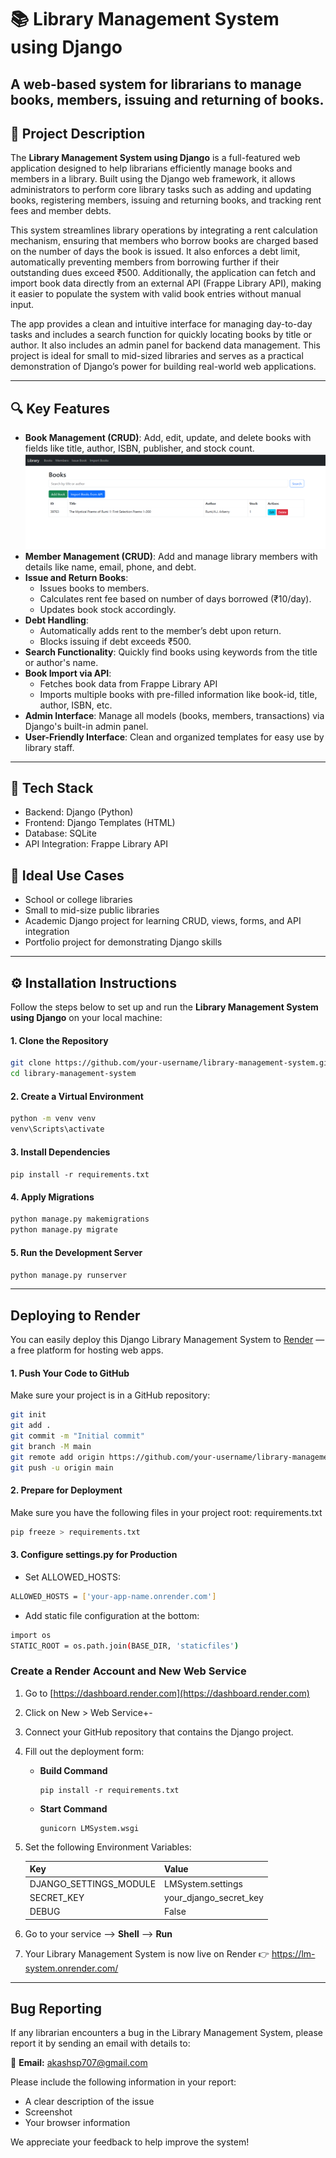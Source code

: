 
# 📚 Library Management System using Django

## A web-based system for librarians to manage books, members, issuing and returning of books.


## 📖 Project Description

The **Library Management System using Django** is a full-featured web application designed to help librarians efficiently manage books and members in a library. Built using the Django web framework, it allows administrators to perform core library tasks such as adding and updating books, registering members, issuing and returning books, and tracking rent fees and member debts.

This system streamlines library operations by integrating a rent calculation mechanism, ensuring that members who borrow books are charged based on the number of days the book is issued. It also enforces a debt limit, automatically preventing members from borrowing further if their outstanding dues exceed ₹500. Additionally, the application can fetch and import book data directly from an external API (Frappe Library API), making it easier to populate the system with valid book entries without manual input.

The app provides a clean and intuitive interface for managing day-to-day tasks and includes a search function for quickly locating books by title or author. It also includes an admin panel for backend data management. This project is ideal for small to mid-sized libraries and serves as a practical demonstration of Django’s power for building real-world web applications.

---

## 🔍 Key Features

- **Book Management (CRUD)**: Add, edit, update, and delete books with fields like title, author, ISBN, publisher, and stock count.
![Alt text](https://github.com/akash-buddy/LMSystem/blob/4ae4f70cbb1c512ee967322acd5028e34bcf1ddc/readme_image/book_view.png)
- **Member Management (CRUD)**: Add and manage library members with details like name, email, phone, and debt.
- **Issue and Return Books**:
  - Issues books to members.
  - Calculates rent fee based on number of days borrowed (₹10/day).
  - Updates book stock accordingly.
- **Debt Handling**:
  - Automatically adds rent to the member’s debt upon return.
  - Blocks issuing if debt exceeds ₹500.
- **Search Functionality**: Quickly find books using keywords from the title or author's name.
- **Book Import via API**:
  - Fetches book data from Frappe Library API
  - Imports multiple books with pre-filled information like book-id, title, author, ISBN, etc.
- **Admin Interface**: Manage all models (books, members, transactions) via Django's built-in admin panel.
- **User-Friendly Interface**: Clean and organized templates for easy use by library staff.

---
## 🧱 Tech Stack

- Backend: Django (Python)
- Frontend: Django Templates (HTML)
- Database: SQLite
- API Integration: Frappe Library API


## 📌 Ideal Use Cases

-  School or college libraries
-  Small to mid-size public libraries
-  Academic Django project for learning CRUD, views, forms, and API integration
-  Portfolio project for demonstrating Django skills

---

## ⚙️ Installation Instructions

Follow the steps below to set up and run the **Library Management System using Django** on your local machine:


####  1. Clone the Repository
```bash
git clone https://github.com/your-username/library-management-system.git
cd library-management-system
```

#### 2. Create a Virtual Environment
```bash
python -m venv venv
venv\Scripts\activate
```

#### 3. Install Dependencies
`pip install -r requirements.txt`



#### 4. Apply Migrations
```bash
python manage.py makemigrations
python manage.py migrate
```



#### 5. Run the Development Server
`python manage.py runserver`


---

##  Deploying to Render

You can easily deploy this Django Library Management System to [Render](https://render.com) — a free platform for hosting web apps.


#### 1. Push Your Code to GitHub

Make sure your project is in a GitHub repository:
```bash
git init
git add .
git commit -m "Initial commit"
git branch -M main
git remote add origin https://github.com/your-username/library-management-system.git
git push -u origin main

```
#### 2. Prepare for Deployment
Make sure you have the following files in your project root:
requirements.txt
```bash
pip freeze > requirements.txt
```
#### 3. Configure settings.py for Production
- Set ALLOWED_HOSTS:
```bash
ALLOWED_HOSTS = ['your-app-name.onrender.com']
```
- Add static file configuration at the bottom:
```bash
import os
STATIC_ROOT = os.path.join(BASE_DIR, 'staticfiles')
```

### Create a Render Account and New Web Service

1. Go to [https://dashboard.render.com](https://dashboard.render.com)

2. Click on New > Web Service+-

3. Connect your GitHub repository that contains the Django project.

4. Fill out the deployment form:

   - **Build Command**  
     ```
     pip install -r requirements.txt
     ```

   - **Start Command**  
     ```
     gunicorn LMSystem.wsgi
     ```

5. Set the following Environment Variables:

   | Key                    | Value                    |
   |------------------------|--------------------------|
   | DJANGO_SETTINGS_MODULE | LMSystem.settings        |
   | SECRET_KEY             | your_django_secret_key   |
   | DEBUG                  | False                    |

6. Go to your service --> **Shell** --> **Run**

7. Your Library Management System is now live on Render 👉 https://lm-system.onrender.com/



---


## Bug Reporting

If any librarian encounters a bug in the Library Management System, please report it by sending an email with details to:

📧 **Email:** [akashsp707@gmail.com](mailto:akashsp707@gmail.com)

Please include the following information in your report:

- A clear description of the issue    
- Screenshot  
- Your browser information  

We appreciate your feedback to help improve the system!

